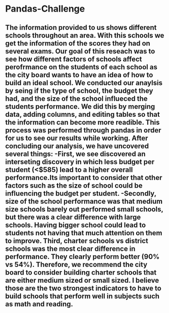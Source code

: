 # Pandas-Challenge
The information provided to us shows different schools throughout an area. With this schools we get the information of the scores they had on several exams.
Our goal of this reseach was to see how different factors of schools affect perofrmance on the students of each school as the city board wants to have an idea of how to build an ideal school.
We conducted our anaylsis by seing if the type of school, the budget they had, and the size of the school influeced the students performance.
We did this by merging data, adding columns, and editing tables so that the information can become more readible. This process was performed through pandas in order for us to see our results while working. 
After concluding our analysis, we have uncovered several things:
-First, we see discovered an interseting discovery in which less budget per student (<$585) lead to a higher overall performance.Its important to consider that other factors such as the size of school could be influencing the budget per student.
-Secondly, size of the school performance was that medium size schools barely out performed small schools, but there was a clear difference with large schools. Having bigger school could lead to students not having that much attention on them to improve.
Third, charter schools vs district schools was the most clear difference in performance. They clearly perform better (90% vs 54%).
Therefore, we recommend the city board to consider building charter schools that are either medium sized or small sized. I believe those are the two strongest indicators to have to build schools that perform well in subjects such as math and reading.
--------------------------------------
